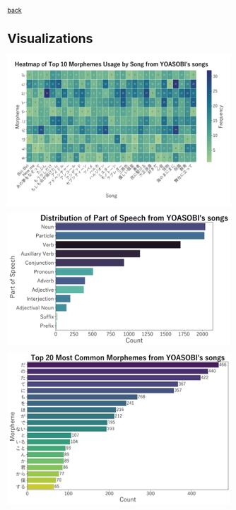 [back](../README.md)

# Visualizations

![Heatmap of Top 10 Morphemes Usage by Song from YOASOBI's songs](../visual_output/morpheme_song_heatmap.png)

![Distribution of Part of Speech from YOASOBI's songs](../visual_output/pos_distribution.png)

![Top 20 Most Common Morphemes from YOASOBI's songs](../visual_output/top_morphemes.png)
